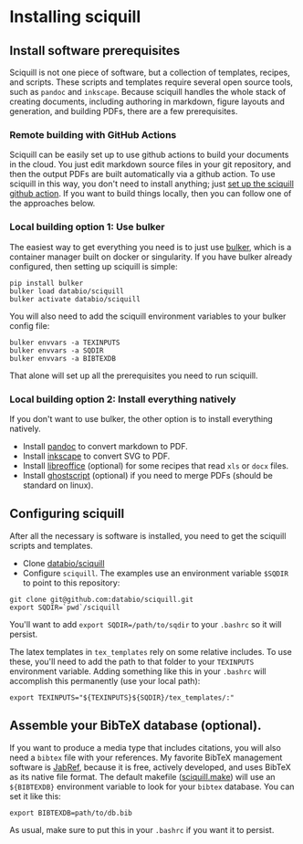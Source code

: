 # Installing sciquill

## Install software prerequisites

Sciquill is not one piece of software, but a collection of templates, recipes, and scripts.
These scripts and templates require several open source tools, such as `pandoc` and `inkscape`.
Because sciquill handles the whole stack of creating documents, including authoring in markdown, figure layouts and generation, and building PDFs, there are a few prerequisites.

### Remote building with GitHub Actions

Sciquill can be easily set up to use github actions to build your documents in the cloud. You just edit markdown source files in your git repository, and then the output PDFs are built automatically via a github action. To use sciquill in this way, you don't need to install anything; just [set up the sciquill github action](github_actions.md). If you want to build things locally, then you can follow one of the approaches below. 

### Local building option 1: Use bulker

The easiest way to get everything you need is to just use [bulker](http://bulker.io), which is a container manager built on docker or singularity. If you have bulker already configured, then setting up sciquill is simple:

```console
pip install bulker
bulker load databio/sciquill
bulker activate databio/sciquill
```

You will also need to add the sciquill environment variables to your bulker config file:

```console
bulker envvars -a TEXINPUTS
bulker envvars -a SQDIR
bulker envvars -a BIBTEXDB
```

That alone will set up all the prerequisites you need to run sciquill.

### Local building option 2: Install everything natively

If you don't want to use bulker, the other option is to install everything natively.

* Install [pandoc](https://pandoc.org/) to convert markdown to PDF.
* Install [inkscape](http://inkscape.org) to convert SVG to PDF.
* Install [libreoffice](http:///www.libreoffice.org) (optional) for some recipes that read `xls` or `docx` files.
* Install [ghostscript](http:///www.ghostscript.com) (optional) if you need to merge PDFs (should be standard on linux).

## Configuring sciquill

After all the necessary is software is installed, you need to get the sciquill scripts and templates.

* Clone [databio/sciquill](http://github.com/databio/sciquill)
* Configure `sciquill`. The examples use an environment variable `$SQDIR` to point to this repository:

```console
git clone git@github.com:databio/sciquill.git
export SQDIR=`pwd`/sciquill
```

You'll want to add `export SQDIR=/path/to/sqdir` to your `.bashrc` so it will persist.


The latex templates in `tex_templates` rely on some relative includes. To use these, you'll need to add the path to that folder to your `TEXINPUTS` environment variable. Adding something like this in your `.bashrc` will accomplish this permanently (use your local path):

```console
export TEXINPUTS="${TEXINPUTS}${SQDIR}/tex_templates/:"
```

## Assemble your BibTeX database (optional).

If you want to produce a media type that includes citations, you will also need a `bibtex` file with your references.
My favorite BibTeX management software is [JabRef](http://www.jabref.org), because it is free, actively developed, and uses BibTeX as its native file format.
The default makefile ([sciquill.make](sciquill.make)) will use an `${BIBTEXDB}` environment variable to look for your `bibtex` database. You can set it like this:

```console
export BIBTEXDB=path/to/db.bib
```

As usual, make sure to put this in your `.bashrc` if you want it to persist.